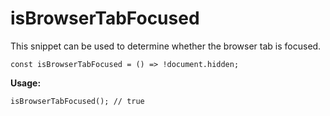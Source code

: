 # isBrowserTabFocused
This snippet can be used to determine whether the browser tab is focused.

```
const isBrowserTabFocused = () => !document.hidden;
```

**Usage:**
```
isBrowserTabFocused(); // true
```
